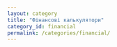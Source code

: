 ```yaml
---
layout: category
title: "Фінансові калькулятори"
category_id: financial
permalink: /categories/financial/
---
```

